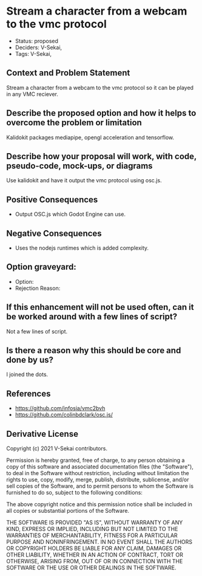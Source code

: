 # Stream a character from a webcam to the vmc protocol

- Status: proposed <!-- draft | rejected | accepted | deprecated | superseded by -->
- Deciders: V-Sekai,
- Tags: V-Sekai,

## Context and Problem Statement

Stream a character from a webcam to the vmc protocol so it can be played in any VMC reciever.

## Describe the proposed option and how it helps to overcome the problem or limitation

Kalidokit packages mediapipe, opengl acceleration and tensorflow.

## Describe how your proposal will work, with code, pseudo-code, mock-ups, or diagrams

Use kalidokit and have it output the vmc protocol using osc.js.

## Positive Consequences <!-- optional -->

- Output OSC.js which Godot Engine can use.

## Negative Consequences <!-- optional -->

- Uses the nodejs runtimes which is added complexity.

## Option graveyard: <!-- same as above -->

- Option: <!-- [List the proposed options no longer open for consideration.] -->
- Rejection Reason: <!-- [List the reasons for the rejection: (the Bad traits)] -->

## If this enhancement will not be used often, can it be worked around with a few lines of script?

Not a few lines of script.

## Is there a reason why this should be core and done by us?

I joined the dots.

## References <!-- optional and numbers of links can vary -->

- https://github.com/infosia/vmc2bvh
- https://github.com/colinbdclark/osc.js/

## Derivative License

Copyright (c) 2021 V-Sekai contributors.

Permission is hereby granted, free of charge, to any person obtaining a copy
of this software and associated documentation files (the "Software"), to deal
in the Software without restriction, including without limitation the rights
to use, copy, modify, merge, publish, distribute, sublicense, and/or sell
copies of the Software, and to permit persons to whom the Software is
furnished to do so, subject to the following conditions:

The above copyright notice and this permission notice shall be included in all
copies or substantial portions of the Software.

THE SOFTWARE IS PROVIDED "AS IS", WITHOUT WARRANTY OF ANY KIND, EXPRESS OR
IMPLIED, INCLUDING BUT NOT LIMITED TO THE WARRANTIES OF MERCHANTABILITY,
FITNESS FOR A PARTICULAR PURPOSE AND NONINFRINGEMENT. IN NO EVENT SHALL THE
AUTHORS OR COPYRIGHT HOLDERS BE LIABLE FOR ANY CLAIM, DAMAGES OR OTHER
LIABILITY, WHETHER IN AN ACTION OF CONTRACT, TORT OR OTHERWISE, ARISING FROM,
OUT OF OR IN CONNECTION WITH THE SOFTWARE OR THE USE OR OTHER DEALINGS IN THE
SOFTWARE.

